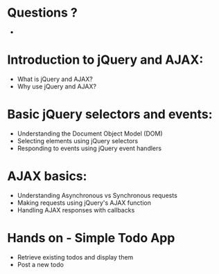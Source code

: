 # Questions ?

-

# Introduction to jQuery and AJAX:

- What is jQuery and AJAX?
- Why use jQuery and AJAX?

# Basic jQuery selectors and events:

- Understanding the Document Object Model (DOM)
- Selecting elements using jQuery selectors
- Responding to events using jQuery event handlers

# AJAX basics:

- Understanding Asynchronous vs Synchronous requests
- Making requests using jQuery's AJAX function
- Handling AJAX responses with callbacks

# Hands on - Simple Todo App

- Retrieve existing todos and display them
- Post a new todo
